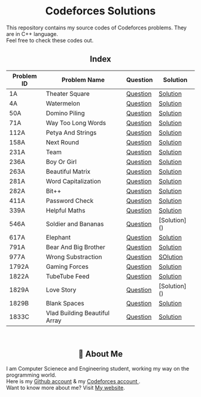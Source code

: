 <div align="center">

# Codeforces Solutions
</div>

This repository contains my source codes of Codeforces problems. They are in C++ language.  
Feel free to check these codes out.

<div align="center">

## Index

| Problem ID| Problem Name   |  Question            | Solution                       |
| ----------| ---------------|----------------------|--------------------------------|
| 1A | Theater Square | [Question](https://codeforces.com/contest/1/problem/A) | [Solution]()
| 4A | Watermelon | [Question](https://codeforces.com/contest/4/problem/A) | [Solution]()
| 50A | Domino Piling | [Question](https://codeforces.com/contest/50/problem/A) | [Solution]()
| 71A | Way Too Long Words | [Question](https://codeforces.com/contest/71/problem/A) | [Solution]()
| 112A | Petya And Strings | [Question](https://codeforces.com/contest/112/problem/A) | [Solution](https://github.com/ShazidMashrafi/Codeforces-Solutions/blob/master/112A%20Petya%20And%20Strings/112A.cpp)
| 158A | Next Round | [Question](https://codeforces.com/contest/158/problem/A) | [Solution](https://github.com/ShazidMashrafi/Codeforces-Solutions/blob/master/158A%20Next%20Round/158A.cpp)
| 231A | Team | [Question](https://codeforces.com/contest/231/problem/A) | [Solution]()
| 236A | Boy Or Girl | [Question](https://codeforces.com/contest/236/problem/A) | [Solution]() 
| 263A | Beautiful Matrix | [Question](https://codeforces.com/contest/263/problem/A) | [Solution]()
| 281A | Word Capitalization | [Question](https://codeforces.com/contest/281/problem/A) | [Solution]()
| 282A | Bit++ | [Question](https://codeforces.com/contest/282/problem/A) | [Solution]()
| 411A | Password Check | [Question](https://codeforces.com/problemset/problem/411/A) | [Solution]()
| 339A | Helpful Maths | [Question](https://codeforces.com/contest/339/problem/A) | [Solution]()
| 546A | Soldier and Bananas | [Question](https://codeforces.com/contest/546/problem/A) | [Solution] ()
| 617A | Elephant | [Question](https://codeforces.com/contest/617/problem/A) | [Solution]()
| 791A | Bear And Big Brother | [Question](https://codeforces.com/contest/791/problem/A) | [Solution]()
| 977A | Wrong Substraction | [Question](https://codeforces.com/problemset/problem/977/A) | [SOlution]()
| 1792A | Gaming Forces | [Question](https://codeforces.com/problemset/problem/1792/A) | [Solution](https://github.com/ShazidMashrafi/Codeforces-Solutions/blob/master/1792A%20Gaming%20Forces/1792A.cpp)
| 1822A | TubeTube Feed | [Question](https://codeforces.com/problemset/problem/1822/A) | [Solution](https://github.com/ShazidMashrafi/Codeforces-Solutions/blob/master/1822%20A%20TubeTube%20Feed/1822A.cpp) 
| 1829A | Love Story | [Question](https://codeforces.com/contest/1829/problem/A) | [Solution] ()
| 1829B | Blank Spaces | [Question](https://codeforces.com/contest/1829/problem/B) | [Solution]()
| 1833C | Vlad Building Beautiful Array | [Question](https://codeforces.com/contest/1833/problem/C) | [Solution]()


<br> 

## 🚀 About Me
</div>

I am Computer Scienece and Engineering student, working my way on the programming world.  
Here is my [Github account](https://github.com/ShazidMashrafi) & my [Codeforces account ](https://codeforces.com/shazid456).  
Want to know more about me? Visit [My website](https://shazidmashrafi.com).  
